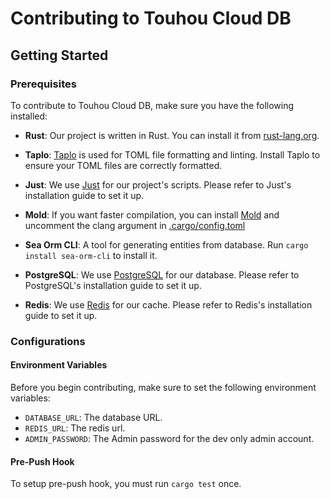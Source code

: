 # Contributing to Touhou Cloud DB

## Getting Started

### Prerequisites

To contribute to Touhou Cloud DB, make sure you have the following installed:

- **Rust**: Our project is written in Rust. You can install it from [rust-lang.org](https://www.rust-lang.org/).

- **Taplo**: [Taplo](https://taplo.tamasfe.dev/) is used for TOML file formatting and linting. Install Taplo to ensure your TOML files are correctly formatted.

- **Just**: We use [Just](https://github.com/casey/just) for our project's scripts. Please refer to Just's installation guide to set it up.

- **Mold**: If you want faster compilation, you can install [Mold](https://github.com/rui314/mold) and uncomment the clang argument in [.cargo/config.toml](./.cargo/config.toml)

- **Sea Orm CLI**: A tool for generating entities from database. Run `cargo install sea-orm-cli` to install it.

- **PostgreSQL**: We use [PostgreSQL](https://www.postgresql.org/) for our database. Please refer to PostgreSQL's installation guide to set it up.

- **Redis**: We use [Redis](https://redis.io/) for our cache. Please refer to Redis's installation guide to set it up.

### Configurations

#### Environment Variables

Before you begin contributing, make sure to set the following environment variables:

- `DATABASE_URL`: The database URL.
- `REDIS_URL`: The redis url.
- `ADMIN_PASSWORD`: The Admin password for the dev only admin account.

#### Pre-Push Hook

To setup pre-push hook, you must run `cargo test` once.

